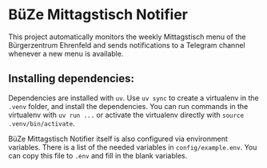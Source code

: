 # BüZe Mittagstisch Notifier

This project automatically monitors the weekly Mittagstisch menu
of the Bürgerzentrum Ehrenfeld and sends notifications to a Telegram
channel whenever a new menu is available.

## Installing  dependencies: 
Dependencies are installed with `uv`. Use `uv sync` to
create a virtualenv in the `.venv` folder, and install the dependencies.
You can run commands in the virtualenv with `uv run ...` or activate the
virtualenv directly with `source .venv/bin/activate`.

BüZe Mittagstisch Notifier itself is also configured via environment variables.
There is a list of the needed variables in `config/example.env`.
You can copy this file to `.env` and fill in the blank variables.